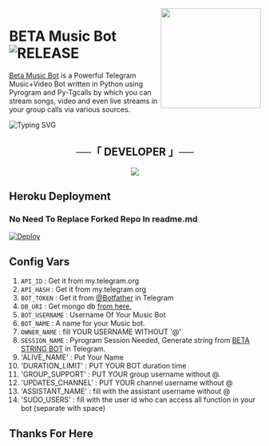 <img src="https://telegra.ph/file/5803e5bc6ff1d65387925.jpg" align="right" width="200" height="200"/>

# BETA Music Bot <img src="https://img.shields.io/github/v/release/BETA-OFFICIAL/BETA-MUSICBOT?color=black&logo=github&logoColor=black&style=social" alt="RELEASE">

[Beta Music Bot](https://t.me/BETA_MUSICPLAYEROBOT) is a Powerful Telegram Music+Video Bot written in Python using Pyrogram and Py-Tgcalls by which you can stream songs, video and even live streams in your group calls via various sources.


![Typing SVG](https://readme-typing-svg.herokuapp.com/?lines=welcome+To+Beta-Music+Repo!;A+simple+Music+stream+bot!;with+all+Features!)
</p>


<h2 align="center">
    ──「 DEVELOPER 」──
</h2>
<p align="center">
<a href="https://t.me/JP_Jeol_org"><img src="https://img.shields.io/badge/JEOL-ReD.svg?style=for-the-badge&logo=Python"></a>
</p>

## Heroku Deployment

### No Need To Replace Forked Repo In readme.md

[![Deploy](https://www.herokucdn.com/deploy/button.svg)](https://deployheroku.vercel.app/)

## Config Vars

1. `API_ID` : Get it from my.telegram.org 
2. `API_HASH`  : Get it from my.telegram.org 
3. `BOT_TOKEN` : Get it from [@Botfather](http://t.me/BotFather) in Telegram
4. `DB_URI` : Get mongo db [from here.](https://cloud.mongodb.com)
5. `BOT_USERNAME` : Username Of Your Music Bot
6. `BOT_NAME` : A name for your Music bot.
7. `OWNER_NAME` : fill YOUR USERNAME WITHOUT '@' 
8. `SESSION_NAME` : Pyrogram Session Needed, Generate string from [BETA STRING BOT](http://t.me/Sessionstring_genbot) in Telegram.
9. 'ALIVE_NAME' : Put Your Name
10. 'DURATION_LIMIT' : PUT YOUR BOT duration time
11. 'GROUP_SUPPORT' : PUT YOUR group username without @.
12. 'UPDATES_CHANNEL' : PUT YOUR channel username without @
13. 'ASSISTANT_NAME' : fill with the assistant username without @
14. 'SUDO_USERS' : fill with the user id who can access all function in your bot (separate with space) 


## Thanks For Here



